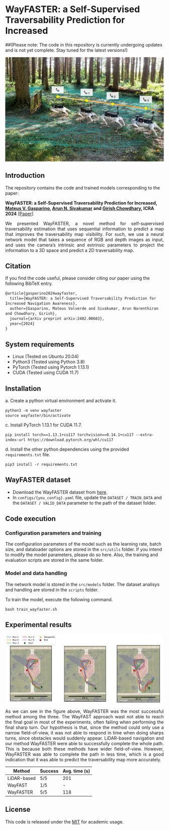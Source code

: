 # WayFASTER: a Self-Supervised Traversability Prediction for Increased

##(Please note: The code in this repository is currently undergoing updates and is not yet complete. Stay tuned for the latest versions!)

![outline](images/WayFASTER.png)

## Introduction
The repository contains the code and trained models corresponding to the paper:

**WayFASTER: a Self-Supervised Traversability Prediction for Increased, [Mateus V. Gasparino](https://scholar.google.com/citations?user=UbtCA90AAAAJ&hl=en), [Arun N. Sivakumar](https://scholar.google.com/citations?user=peIOOn8AAAAJ&hl=en) and [Girish Chowdhary](https://scholar.google.com/citations?user=pf2zAXkAAAAJ&hl=en), ICRA 2024** [[Paper]]()

<p align="justify">
  We presented WayFASTER, a novel method for self-supervised traversability estimation that uses sequential information to predict a map that improves the traversability map visibility. For such, we use a neural network model that takes a sequence of RGB and depth images as input, and uses the camera’s intrinsic and extrinsic parameters to project the information to a 3D space and predict a 2D traversability map.
</p>

## Citation
If you find the code useful, please consider citing our paper using the following BibTeX entry.
```
@article{gasparino2024wayfaster,
  title={WayFASTER: a Self-Supervised Traversability Prediction for Increased Navigation Awareness},
  author={Gasparino, Mateus Valverde and Sivakumar, Arun Narenthiran and Chowdhary, Girish},
  journal={arXiv preprint arXiv:2402.00683},
  year={2024}
}
```

## System requirements
- Linux (Tested on Ubuntu 20.04)
- Python3 (Tested using Python 3.8) 
- PyTorch (Tested using Pytorch 1.13.1) 
- CUDA (Tested using CUDA 11.7)

## Installation
a. Create a python virtual environment and activate it.
```shell
python3 -m venv wayfaster
source wayfaster/bin/activate
```
c. Install PyTorch 1.13.1 for CUDA 11.7.
```shell
pip install torch==1.13.1+cu117 torchvision==0.14.1+cu117 --extra-index-url https://download.pytorch.org/whl/cu117
```
d. Install the other python dependencies using the provided `requirements.txt` file.
```shell
pip3 install -r requirements.txt
```

## WayFASTER dataset
- Download the WayFASTER dataset from [here](https://uofi.app.box.com/s/orehra8yt1xlh9mvv3yx9xe2776phtvx).
- In `configs/{you_config}.yaml` file, update the `DATASET / TRAIN_DATA` and the `DATASET / VALID_DATA` parameter to the path of the dataset folder.

## Code execution
### Configuration parameters and training
The configuration parameters of the model such as the learning rate, batch size, and dataloader options are stored in the `src/utils` folder.
If you intend to modify the model parameters, please do so here. Also, the training and evaluation scripts are stored in the same folder.

### Model and data handling
The network model is stored in the `src/models` folder. The dataset analisys and handling are stored in the `scripts` folder.

To train the model, execute the following command. 
```shell
bash train_wayfaster.sh 
```

## Experimental results

![outline](images/waypoints.png)

<p align="justify">
  As we can see in the figure above, WayFASTER was the most successful method among the three. The WayFAST approach wast not able to reach the final goal in most of the experiments, often failing when performing the final sharp turn. Our hypothesis is that, since the method could only use a narrow field-of-view, it was not able to respond in time when doing sharps turns, since obstacles would suddenly appear. LiDAR-based navigation and our method WayFASTER were able to successfully complete the whole path. This is because both these methods have wider field-of-view. However, WayFASTER was able to complete the path in less time, which is a good indication that it was able to predict the traversability map more accurately.
</p>

| Method       | Success   | Avg. time (s) |
|--------------|-----------|---------------|
| LiDAR-based  | 5/5       | 201           |
| WayFAST      | 1/5       | -             |
| WayFASTER    | 5/5       | 118           |

## License
This code is released under the [MIT](https://opensource.org/license/mit) for academic usage.
